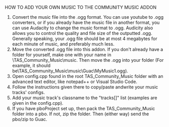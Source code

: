 HOW TO ADD YOUR OWN MUSIC TO THE COMMUNITY MUSIC ADDON

1. Convert the music file into the .ogg format. You can use youtube to .ogg converters, or if you already have the music file in another format, you can use Audacity to change the music format to .ogg. Audicity also allows you to control the quality and file size of the outputted .ogg. Generally speaking, your .ogg file should be at most 4 megabytes for each minute of music, and preferably much less.
2. Move the converted .ogg file into this addon. If you don't already have a folder for yourself, make one with your name in \TAS_Community_Music\music. Then move the .ogg into your folder (For example, it should be\TAS_Community_Music\music\Guac\MyMusic1.ogg).
3. Open config.cpp found in the root TAS_Community_Music folder with an advanced text editor, like notepad++ or Visual Studio Code.
4. Follow the instructions given there to copy/paste andwrite your music tracks' configs.
5. Add your music track's classname to the "tracks[]" list (examples are given in the config.cpp).
6. If you have pboProject set up, then pack the TAS_Community_Music folder into a pbo. If not, zip the folder. Then (either way) send the pbo/zip to Guac.